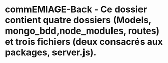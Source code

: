 # commEMIAGE-Back - Ce dossier contient quatre dossiers (Models, mongo_bdd,node_modules, routes) et trois fichiers (deux consacrés aux packages, server.js).